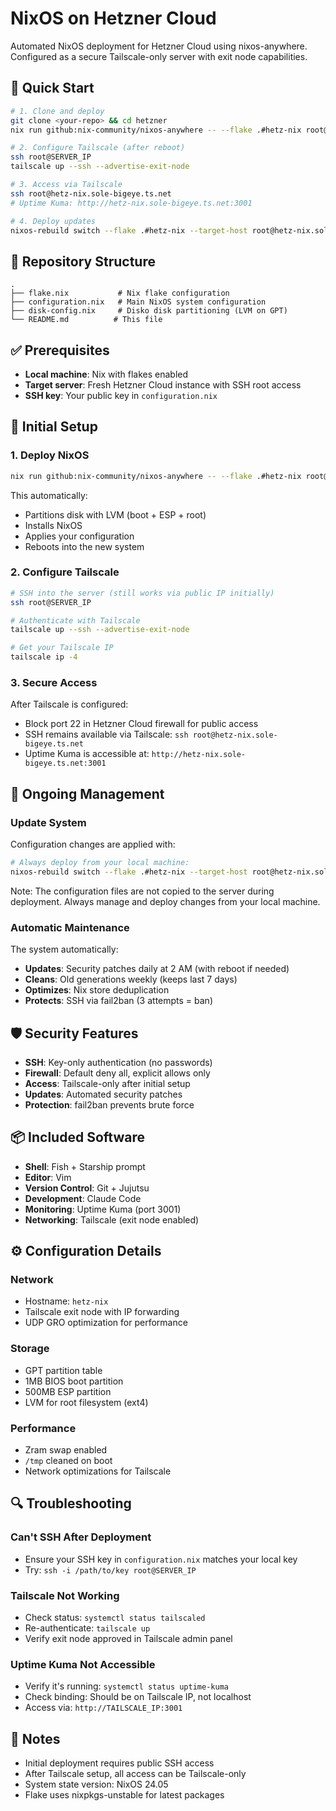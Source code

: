 # NixOS on Hetzner Cloud

Automated NixOS deployment for Hetzner Cloud using nixos-anywhere. Configured as a secure Tailscale-only server with exit node capabilities.

## 🚀 Quick Start

```bash
# 1. Clone and deploy
git clone <your-repo> && cd hetzner
nix run github:nix-community/nixos-anywhere -- --flake .#hetz-nix root@SERVER_IP

# 2. Configure Tailscale (after reboot)
ssh root@SERVER_IP
tailscale up --ssh --advertise-exit-node

# 3. Access via Tailscale
ssh root@hetz-nix.sole-bigeye.ts.net
# Uptime Kuma: http://hetz-nix.sole-bigeye.ts.net:3001

# 4. Deploy updates
nixos-rebuild switch --flake .#hetz-nix --target-host root@hetz-nix.sole-bigeye.ts.net
```

## 📁 Repository Structure

```
.
├── flake.nix           # Nix flake configuration
├── configuration.nix   # Main NixOS system configuration  
├── disk-config.nix     # Disko disk partitioning (LVM on GPT)
└── README.md          # This file
```

## ✅ Prerequisites

- **Local machine**: Nix with flakes enabled
- **Target server**: Fresh Hetzner Cloud instance with SSH root access
- **SSH key**: Your public key in `configuration.nix`

## 🔧 Initial Setup

### 1. Deploy NixOS

```bash
nix run github:nix-community/nixos-anywhere -- --flake .#hetz-nix root@SERVER_IP
```

This automatically:
- Partitions disk with LVM (boot + ESP + root)
- Installs NixOS 
- Applies your configuration
- Reboots into the new system

### 2. Configure Tailscale

```bash
# SSH into the server (still works via public IP initially)
ssh root@SERVER_IP

# Authenticate with Tailscale
tailscale up --ssh --advertise-exit-node

# Get your Tailscale IP
tailscale ip -4
```

### 3. Secure Access

After Tailscale is configured:
- Block port 22 in Hetzner Cloud firewall for public access
- SSH remains available via Tailscale: `ssh root@hetz-nix.sole-bigeye.ts.net`
- Uptime Kuma is accessible at: `http://hetz-nix.sole-bigeye.ts.net:3001`

## 🔄 Ongoing Management

### Update System

Configuration changes are applied with:

```bash
# Always deploy from your local machine:
nixos-rebuild switch --flake .#hetz-nix --target-host root@hetz-nix.sole-bigeye.ts.net
```

Note: The configuration files are not copied to the server during deployment. 
Always manage and deploy changes from your local machine.

### Automatic Maintenance

The system automatically:
- **Updates**: Security patches daily at 2 AM (with reboot if needed)
- **Cleans**: Old generations weekly (keeps last 7 days)
- **Optimizes**: Nix store deduplication
- **Protects**: SSH via fail2ban (3 attempts = ban)

## 🛡️ Security Features

- **SSH**: Key-only authentication (no passwords)
- **Firewall**: Default deny all, explicit allows only
- **Access**: Tailscale-only after initial setup
- **Updates**: Automated security patches
- **Protection**: fail2ban prevents brute force

## 📦 Included Software

- **Shell**: Fish + Starship prompt
- **Editor**: Vim
- **Version Control**: Git + Jujutsu
- **Development**: Claude Code
- **Monitoring**: Uptime Kuma (port 3001)
- **Networking**: Tailscale (exit node enabled)

## ⚙️ Configuration Details

### Network
- Hostname: `hetz-nix`
- Tailscale exit node with IP forwarding
- UDP GRO optimization for performance

### Storage  
- GPT partition table
- 1MB BIOS boot partition
- 500MB ESP partition  
- LVM for root filesystem (ext4)

### Performance
- Zram swap enabled
- `/tmp` cleaned on boot
- Network optimizations for Tailscale

## 🔍 Troubleshooting

### Can't SSH After Deployment
- Ensure your SSH key in `configuration.nix` matches your local key
- Try: `ssh -i /path/to/key root@SERVER_IP`

### Tailscale Not Working
- Check status: `systemctl status tailscaled`
- Re-authenticate: `tailscale up`
- Verify exit node approved in Tailscale admin panel

### Uptime Kuma Not Accessible
- Verify it's running: `systemctl status uptime-kuma`
- Check binding: Should be on Tailscale IP, not localhost
- Access via: `http://TAILSCALE_IP:3001`

## 📝 Notes

- Initial deployment requires public SSH access
- After Tailscale setup, all access can be Tailscale-only
- System state version: NixOS 24.05
- Flake uses nixpkgs-unstable for latest packages